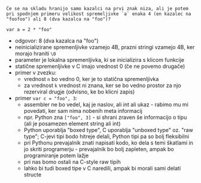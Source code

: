 ```
Če se na skladu hranijo samo kazalci na prvi znak niza, ali je potem pri spodnjem primeru velikost spremeljivke `a` enaka 4 (en kazalec na "foofoo") ali 8 (dva kazalca na "foo")?  

var a = 2 * "foo"
```

- odgovor: 8 (dva kazalca na "foo")
- neinicializirane spremenljivke vzamejo 4B, prazni stringi vzamejo 4B, ker morajo hraniti `\0`
- parameter je lokalna spremenljivka, ki se inicializira s klicom funkcije
- statične spremenljivke v C imajo vrednost 0 (če ne povemo drugače)
- primer v zvezku:
	- vrednost `n` bo vedno 0, ker je to statična spremenljivka
	- za vrednost `k` vrednost ni znana, ker se bo vedno prostor za njo rezerviral drugje (odvisno, ke bo klicni zapis)
- primer `var c = "foo", 3`:
	- assembler ne bo vedel, kaj je naslov, ali int ali ukaz - rabimo mu mi povedati, ker sam nima nobenih meta informacij
	- npr. Python zna `["foo", 3]` - si shrani zraven še informacijo o tipu (ali je posamezen element string ali int)
	- Python uporablja "boxed type", C uporablja "unboxed type" oz. "raw type"; C-jevi tipi bodo hitreje delali, Python tipi pa so bolj fleksibilni
	- pri Pythonu prevajalnik znati napisati kodo, ko dela s temi škatlami in jo skriti programerju - prevajalnik bo bolj zapleten, ampak bo programiranje potem lažje
	- pri nas bomo ostali na C-style raw tipih
	- lahko bi tudi boxed tipe v C naredili, ampak bi morali sami delati structe